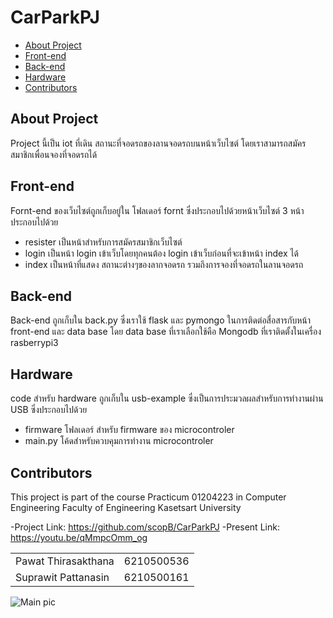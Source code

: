 # CarParkPJ

- [About Project](#About-Project)
- [Front-end](#Front-end)
- [Back-end](#Back-end)
- [Hardware](#Hardware)
- [Contributors](#Contributors)

## About Project


Project นี้เป็น iot ที่เดิน สถานะที่จอดรถของลานจอดรถบนหน้าเว็บไซต์ โดยเราสามารถสมัครสมาชิกเพื่อนจองที่จอดรถได้

## Front-end 
Fornt-end ของเว็บไซต์ถูกเก็บอยู่ใน โฟลเดอร์ fornt ซึ่งประกอบไปด้วยหน้าเว็บไซต์ 3 หน้าประกอบไปด้วย 
- resister เป็นหน้าสำหรับการสมัครสมาชิกเว็บไซต์
- login เป็นหน้า login เข้าเว็บโดยทุกคนต้อง login เข้าเว็บก่อนที่จะเข้าหน้า index ได้
- index เป็นหน้าที่แสดง สถานะต่างๆของลากจอดรถ รวมถึงการจองที่จอดรถในลานจอดรถ

## Back-end
Back-end ถูกเก็บใน back.py ซึ่งเราใช้ flask และ pymongo ในการติดต่อสื่อสารกับหน้า front-end และ data base โดย data base ที่เราเลือกใช้คือ Mongodb ที่เราติดตั้งในเครื่อง rasberrypi3
                                  
## Hardware                                 
code สำหรับ hardware ถูกเก็บใน usb-example ซึ่งเป็นการประมวลผลสำหรับการทำงานผ่าน USB ซึ่งประกอบไปด้วย
- firmware โฟลเดอร์ สำหรับ firmware ของ microcontroler
- main.py โค้ดสำหรับควบคุมการทำงาน microcontroler
                                  
## Contributors

This project is part of the course Practicum 01204223 in Computer Engineering Faculty of Engineering Kasetsart University

-Project Link: <https://github.com/scopB/CarParkPJ>
-Present Link: <https://youtu.be/qMmpcOmm_og>

|                       |            |
| ----------------------| ---------- |
|Pawat Thirasakthana    | 6210500536 |
|Suprawit Pattanasin    | 6210500161 |

![Main pic](https://i.ibb.co/mvBb1Cb/pic1.jpg)
